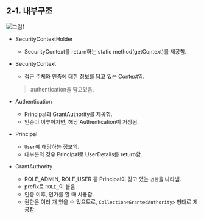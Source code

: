 ## 2-1. 내부구조

![그림1](https://user-images.githubusercontent.com/80656733/154958046-57d2cbb6-c3f6-4623-83b4-ba78a099bd9b.png)

- SecurityContextHolder
    - SecurityContext를 return하는 static method(getContext)를 제공함.

- SecurityContext
    - 접근 주체와 인증에 대한 정보를 담고 있는 Context임.
    > authentication을 담고있음.

- Authentication
    - Principal과 GrantAuthority를 제공함.
    - 인증이 이루어지면, 해당 Authentication이 저장됨.

- Principal
    - `User`에 해당하는 정보임.
    - 대부분의 경우 Principal로 UserDetails를 return함.

- GrantAuthority
    - ROLE_ADMIN, ROLE_USER 등 Principal이 갖고 있는 `권한`을 나타냄.
    - prefix로 `ROLE_`이 붙음.
    - 인증 이후, 인가를 할 때 사용함.
    - 권한은 여러 개 있을 수 있으므로, `Collection<GrantedAuthority>` 형태로 제공함.